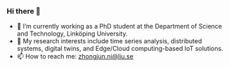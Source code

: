 ### Hi there 👋

<!--
**zhongjunni/zhongjunni** is a ✨ _special_ ✨ repository because its `README.md` (this file) appears on your GitHub profile.
- 👯 I’m looking to collaborate on ...
- 🤔 I’m looking for help with ...
- 💬 Ask me about ...
- 😄 Pronouns: ...
- ⚡ Fun fact: ...
Here are some ideas to get you started:
-->

- 🔭 I’m currently working as a PhD student at the Department of Science and Technology, Linköping University.
- 🌱 My research interests include time series analysis, distributed systems, digital twins, and Edge/Cloud computing-based IoT solutions.
- 📫 How to reach me: zhongjun.ni@liu.se
